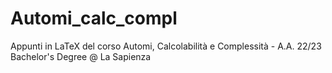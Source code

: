 # Automi_calc_compl
Appunti in LaTeX del corso Automi, Calcolabilità e Complessità - A.A. 22/23 Bachelor's Degree @ La Sapienza
